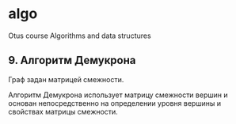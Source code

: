# algo

Otus course Algorithms and data structures

## 9. Алгоритм Демукрона

Граф задан матрицей смежности.

Алгоритм Демукрона использует матрицу смежности вершин и основан
непосредственно на определении уровня вершины и свойствах матрицы смежности.
